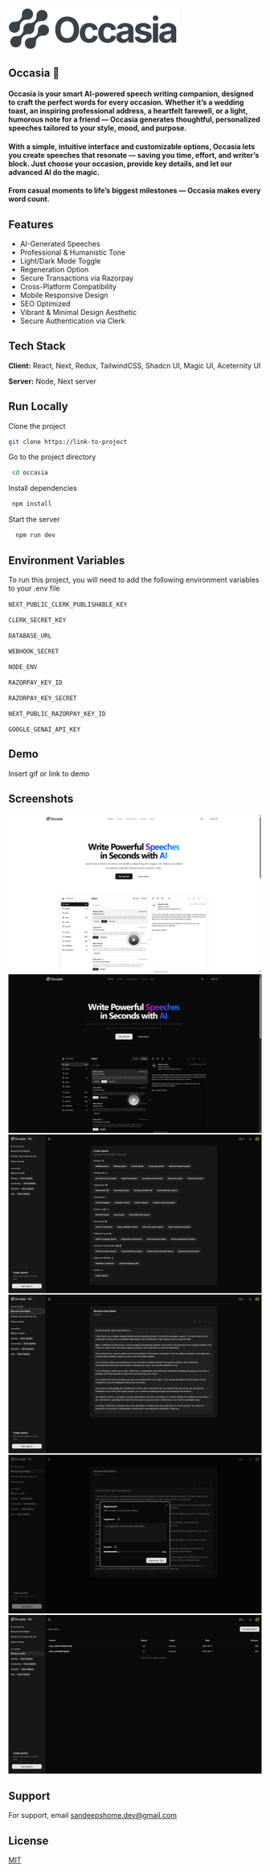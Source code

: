 ![Logo](\public\logo.svg)

## Occasia 🚀

#### Occasia is your smart AI-powered speech writing companion, designed to craft the perfect words for every occasion. Whether it’s a wedding toast, an inspiring professional address, a heartfelt farewell, or a light, humorous note for a friend — Occasia generates thoughtful, personalized speeches tailored to your style, mood, and purpose.

#### With a simple, intuitive interface and customizable options, Occasia lets you create speeches that resonate — saving you time, effort, and writer’s block. Just choose your occasion, provide key details, and let our advanced AI do the magic.

#### From casual moments to life’s biggest milestones — Occasia makes every word count.

## Features

- AI-Generated Speeches
- Professional & Humanistic Tone
- Light/Dark Mode Toggle
- Regeneration Option
- Secure Transactions via Razorpay
- Cross-Platform Compatibility
- Mobile Responsive Design
- SEO Optimized
- Vibrant & Minimal Design Aesthetic
- Secure Authentication via Clerk

## Tech Stack

**Client:** React, Next, Redux, TailwindCSS, Shadcn UI, Magic UI, Aceternity UI

**Server:** Node, Next server

## Run Locally

Clone the project

```bash
git clone https://link-to-project
```

Go to the project directory

```bash
 cd occasia
```

Install dependencies

```bash
 npm install
```

Start the server

```bash
  npm run dev
```

## Environment Variables

To run this project, you will need to add the following environment variables to your .env file

`NEXT_PUBLIC_CLERK_PUBLISHABLE_KEY`

`CLERK_SECRET_KEY`

`DATABASE_URL`

`WEBHOOK_SECRET`

`NODE_ENV`

`RAZORPAY_KEY_ID`

`RAZORPAY_KEY_SECRET`

`NEXT_PUBLIC_RAZORPAY_KEY_ID`

`GOOGLE_GENAI_API_KEY`

## Demo

Insert gif or link to demo

## Screenshots

![App Screenshot](project\screenshots\landing-page-light.png)
![App Screenshot](project\screenshots\landing-page-dark.png)
![App Screenshot](project\screenshots\speech-template.png)
![App Screenshot](project\screenshots\speech.png)
![App Screenshot](project\screenshots\regeneration.png)
![App Screenshot](project\screenshots\billing.png)

## Support

For support, email sandeepshome.dev@gmail.com

## License

[MIT](https://choosealicense.com/licenses/mit/)
